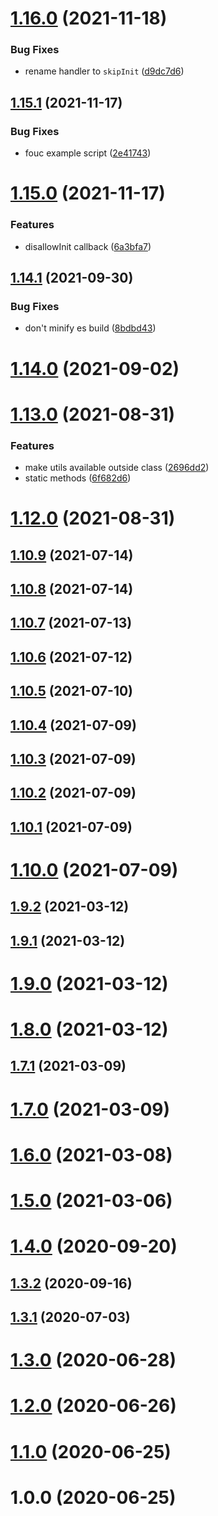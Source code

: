 # [1.16.0](https://github.com/johannschopplich/animere/compare/v1.15.1...v1.16.0) (2021-11-18)

### Bug Fixes

- rename handler to `skipInit` ([d9dc7d6](https://github.com/johannschopplich/animere/commit/d9dc7d695f66cb75293ff485d68610d55fb3ef6d))

## [1.15.1](https://github.com/johannschopplich/animere/compare/v1.15.0...v1.15.1) (2021-11-17)

### Bug Fixes

- fouc example script ([2e41743](https://github.com/johannschopplich/animere/commit/2e4174396168cbcebf736fd794e5c2577f0ed711))

# [1.15.0](https://github.com/johannschopplich/animere/compare/v1.14.1...v1.15.0) (2021-11-17)

### Features

- disallowInit callback ([6a3bfa7](https://github.com/johannschopplich/animere/commit/6a3bfa75f6f69726c74424cec9c497623a8f6dbc))

## [1.14.1](https://github.com/johannschopplich/animere/compare/v1.14.0...v1.14.1) (2021-09-30)

### Bug Fixes

- don't minify es build ([8bdbd43](https://github.com/johannschopplich/animere/commit/8bdbd4394d67a3ab72548f9993e9b2cc8cd7072d))

# [1.14.0](https://github.com/johannschopplich/animere/compare/v1.13.0...v1.14.0) (2021-09-02)

# [1.13.0](https://github.com/johannschopplich/animere/compare/v1.12.0...v1.13.0) (2021-08-31)

### Features

- make utils available outside class ([2696dd2](https://github.com/johannschopplich/animere/commit/2696dd2dbfa30e0e1ee3abeb2af9d287b67c21ea))
- static methods ([6f682d6](https://github.com/johannschopplich/animere/commit/6f682d68690fced6f056b64c02888914c59506d0))

# [1.12.0](https://github.com/johannschopplich/animere/compare/v1.11.0...v1.12.0) (2021-08-31)

## [1.10.9](https://github.com/johannschopplich/animere/compare/v1.10.8...v1.10.9) (2021-07-14)

## [1.10.8](https://github.com/johannschopplich/animere/compare/v1.10.7...v1.10.8) (2021-07-14)

## [1.10.7](https://github.com/johannschopplich/animere/compare/v1.10.6...v1.10.7) (2021-07-13)

## [1.10.6](https://github.com/johannschopplich/animere/compare/v1.10.5...v1.10.6) (2021-07-12)

## [1.10.5](https://github.com/johannschopplich/animere/compare/v1.10.4...v1.10.5) (2021-07-10)

## [1.10.4](https://github.com/johannschopplich/animere/compare/v1.10.3...v1.10.4) (2021-07-09)

## [1.10.3](https://github.com/johannschopplich/animere/compare/v1.10.2...v1.10.3) (2021-07-09)

## [1.10.2](https://github.com/johannschopplich/animere/compare/v1.10.1...v1.10.2) (2021-07-09)

## [1.10.1](https://github.com/johannschopplich/animere/compare/v1.10.0...v1.10.1) (2021-07-09)

# [1.10.0](https://github.com/johannschopplich/animere/compare/v1.9.2...v1.10.0) (2021-07-09)

## [1.9.2](https://github.com/johannschopplich/animere/compare/v1.9.1...v1.9.2) (2021-03-12)

## [1.9.1](https://github.com/johannschopplich/animere/compare/v1.9.0...v1.9.1) (2021-03-12)

# [1.9.0](https://github.com/johannschopplich/animere/compare/v1.8.0...v1.9.0) (2021-03-12)

# [1.8.0](https://github.com/johannschopplich/animere/compare/v1.7.1...v1.8.0) (2021-03-12)

## [1.7.1](https://github.com/johannschopplich/animere/compare/v1.7.0...v1.7.1) (2021-03-09)

# [1.7.0](https://github.com/johannschopplich/animere/compare/v1.6.0...v1.7.0) (2021-03-09)

# [1.6.0](https://github.com/johannschopplich/animere/compare/v1.5.0...v1.6.0) (2021-03-08)

# [1.5.0](https://github.com/johannschopplich/animere/compare/v1.4.0...v1.5.0) (2021-03-06)

# [1.4.0](https://github.com/johannschopplich/animere/compare/v1.3.2...v1.4.0) (2020-09-20)

## [1.3.2](https://github.com/johannschopplich/animere/compare/v1.3.1...v1.3.2) (2020-09-16)

## [1.3.1](https://github.com/johannschopplich/animere/compare/v1.3.0...v1.3.1) (2020-07-03)

# [1.3.0](https://github.com/johannschopplich/animere/compare/v1.2.0...v1.3.0) (2020-06-28)

# [1.2.0](https://github.com/johannschopplich/animere/compare/v1.1.0...v1.2.0) (2020-06-26)

# [1.1.0](https://github.com/johannschopplich/animere/compare/v1.0.0...v1.1.0) (2020-06-25)

# 1.0.0 (2020-06-25)
